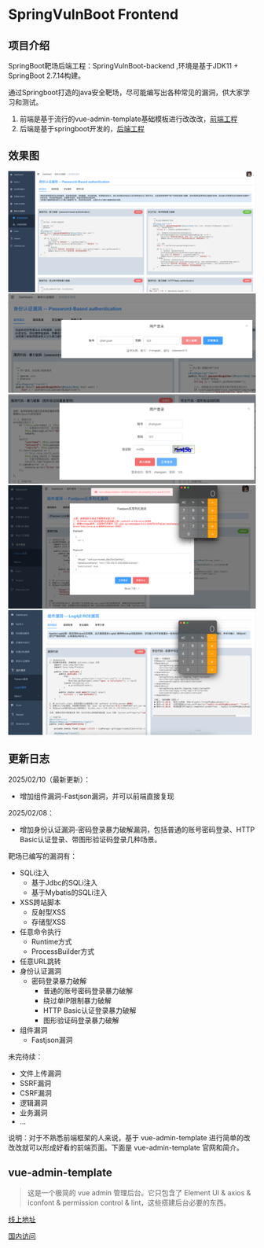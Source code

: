 # SpringVulnBoot Frontend

## 项目介绍
SpringBoot靶场后端工程：SpringVulnBoot-backend ,环境是基于JDK11 + SpringBoot 2.7.14构建。

通过Springboot打造的java安全靶场，尽可能编写出各种常见的漏洞，供大家学习和测试。<br>

1. 前端是基于流行的vue-admin-template基础模板进行改改改，[前端工程](https://github.com/bansh2eBreak/SpringVulnBoot-frontend)
2. 后端是基于springboot开发的，[后端工程](https://github.com/bansh2eBreak/SpringVulnBoot-backend)

## 效果图
![alt text](image-2.png)
![alt text](image-3.png)
![alt text](image-4.png)
![alt text](image-5.png)
![alt text](img_5.png)

## 更新日志
2025/02/10（最新更新）：
- 增加组件漏洞-Fastjson漏洞，并可以前端直接复现

2025/02/08：
- 增加身份认证漏洞-密码登录暴力破解漏洞，包括普通的账号密码登录、HTTP Basic认证登录、带图形验证码登录几种场景。

靶场已编写的漏洞有：
- SQLi注入
  - 基于Jdbc的SQLi注入
  - 基于Mybatis的SQLi注入
- XSS跨站脚本
  - 反射型XSS
  - 存储型XSS
- 任意命令执行
  - Runtime方式
  - ProcessBuilder方式
- 任意URL跳转
- 身份认证漏洞 
  - 密码登录暴力破解
    - 普通的账号密码登录暴力破解
    - 绕过单IP限制暴力破解
    - HTTP Basic认证登录暴力破解
    - 图形验证码登录暴力破解
- 组件漏洞
  - Fastjson漏洞

未完待续：
- 文件上传漏洞
- SSRF漏洞
- CSRF漏洞
- 逻辑漏洞
- 业务漏洞
- ...


说明：对于不熟悉前端框架的人来说，基于 vue-admin-template 进行简单的改改改就可以形成好看的前端页面。下面是 vue-admin-template 官网和简介。

## vue-admin-template

> 这是一个极简的 vue admin 管理后台。它只包含了 Element UI & axios & iconfont & permission control & lint，这些搭建后台必要的东西。

[线上地址](http://panjiachen.github.io/vue-admin-template)

[国内访问](https://panjiachen.gitee.io/vue-admin-template)
